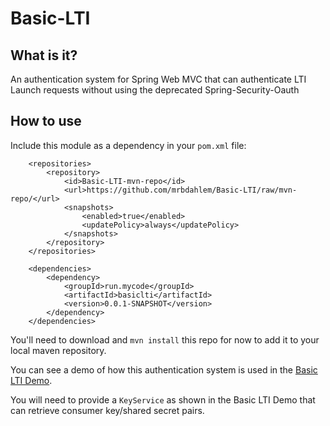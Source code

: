 # Basic-LTI

## What is it?
An authentication system for Spring Web MVC that can authenticate LTI Launch requests without using the
deprecated Spring-Security-Oauth

## How to use
Include this module as a dependency in your ```pom.xml``` file:

```
    <repositories>
        <repository>
            <id>Basic-LTI-mvn-repo</id>
            <url>https://github.com/mrbdahlem/Basic-LTI/raw/mvn-repo/</url>
            <snapshots>
                <enabled>true</enabled>
                <updatePolicy>always</updatePolicy>
            </snapshots>
        </repository>
    </repositories>

    <dependencies>
        <dependency>
            <groupId>run.mycode</groupId>
            <artifactId>basiclti</artifactId>
            <version>0.0.1-SNAPSHOT</version>
        </dependency>
    </dependencies>
```

You'll need to download and ```mvn install``` this repo for now to add it to your local maven repository.

You can see a demo of how this authentication system is used in the [Basic LTI Demo](https://github.com/mrbdahlem/Basic-Lti-Demo).

You will need to provide a ```KeyService``` as shown in the Basic LTI Demo that can retrieve consumer key/shared secret pairs.
